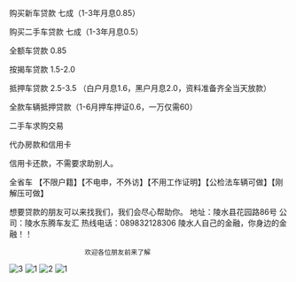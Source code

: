 购买新车贷款     七成（1-3年月息0.85）
 
购买二手车贷款   七成（1-3年月息0.5）
 
全额车贷款         0.85

按揭车贷款         1.5-2.0

抵押车贷款         2.5-3.5
（白户月息1.6，黑户月息2.0，资料准备齐全当天放款）
 
全款车辆抵押贷款（1-6月押车押证0.6，一万仅需60）
 
二手车求购交易 
 
代办房款和信用卡
 
信用卡还款，不需要求助别人。
 
全省车
【不限户籍】【不电申，不外访】【不用工作证明】【公检法车辆可做】【刚解压可做】

想要贷款的朋友可以来找我们，我们会尽心帮助你。
地址：陵水县花园路86号
公司：陵水东腾车友汇
热线电话：089832128306     陵水人自己的金融，你身边的金融！！

                       欢迎各位朋友前来了解

![3](https://user-images.githubusercontent.com/29617372/27505252-b14ed75a-58cd-11e7-9822-2c4a96442926.jpg)
![1](https://user-images.githubusercontent.com/29617372/27505251-b10a3348-58cd-11e7-9826-4c198fc8fedf.jpg)
![2](https://user-images.githubusercontent.com/29617372/27505250-b109a37e-58cd-11e7-8370-9eded571514f.jpg)
![1](https://user-images.githubusercontent.com/29617372/27514144-4f093b70-59b4-11e7-904c-7fdfb0aeb7a9.jpg)
